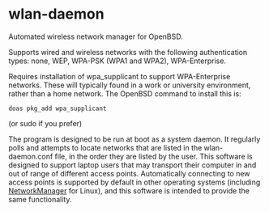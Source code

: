 # wlan-daemon
Automated wireless network manager for OpenBSD.

Supports wired and wireless networks with the following authentication types: none, WEP, WPA-PSK (WPA1 and WPA2), WPA-Enterprise.

Requires installation of wpa_supplicant to support WPA-Enterprise networks. These will typically found in a work or university environment, rather than a home network. The OpenBSD command to install this is:
```
doas pkg_add wpa_supplicant
```
(or sudo if you prefer)

The program is designed to be run at boot as a system daemon. It regularly polls and attempts to locate networks that are listed in the wlan-daemon.conf file, in the order they are listed by the user. This software is designed to support laptop users that may transport their computer in and out of range of different access points. Automatically connecting to new access points is supported by default in other operating systems (including <a href="https://wiki.gnome.org/Projects/NetworkManager">NetworkManager</a> for Linux), and this software is intended to provide the same functionality.
